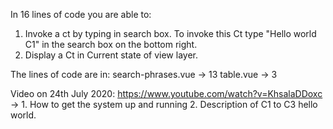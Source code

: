 In 16 lines of code you are able to:

1. Invoke a ct by typing in search box. To invoke this Ct type "Hello world C1" in the search box on the bottom right.
2. Display a Ct in Current state of view layer.

The lines of code are in:
search-phrases.vue -> 13
table.vue -> 3

Video on 24th July 2020: https://www.youtube.com/watch?v=KhsalaDDoxc -> 1. How to get the system up and running 2. Description of C1 to C3 hello world.
